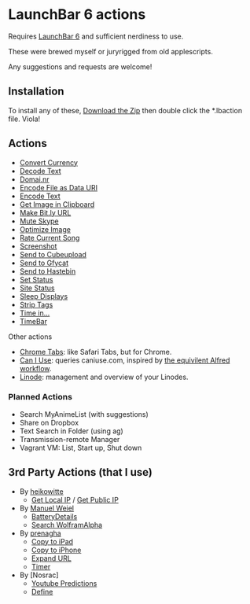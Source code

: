# LaunchBar 6 actions

Requires [LaunchBar 6](http://obdev.at/products/launchbar) and sufficient nerdiness to
use.

These were brewed myself or juryrigged from old applescripts.

Any suggestions and requests are welcome!

## Installation

To install any of these, [Download the Zip](https://github.com/hlissner/launchbar6-scripts/archive/master.zip) then double click the *.lbaction file. Viola!

## Actions

* [Convert Currency](https://github.com/hlissner/launchbar6-scripts/tree/master/actions/Convert%20Currency.lbaction)
* [Decode Text](https://github.com/hlissner/lb6-actions/tree/master/actions/Decode.lbaction)
* [Domai.nr](https://github.com/hlissner/lb6-actions/tree/master/actions/Domainr.lbaction)
* [Encode File as Data URI](https://github.com/hlissner/launchbar6-scripts/tree/master/actions/Encode%20File%20as%20Data%20URI.lbaction)
* [Encode Text](https://github.com/hlissner/lb6-actions/tree/master/actions/Encode.lbaction)
* [Get Image in Clipboard](https://github.com/hlissner/launchbar6-scripts/tree/master/actions/Get%20Image%20in%20Clipboard.lbaction)
* [Make Bit.ly URL](https://github.com/hlissner/launchbar6-scripts/tree/master/actions/Make%20Bit.ly%20URL.lbaction)
* [Mute Skype](https://github.com/hlissner/launchbar6-scripts/tree/master/actions/Mute%20Skype.lbaction)
* [Optimize Image](https://github.com/hlissner/launchbar6-scripts/tree/master/actions/Optimize%20Image.lbaction)
* [Rate Current Song](https://github.com/hlissner/launchbar6-scripts/tree/master/actions/Rate%20Current%20Song.lbaction)
* [Screenshot](https://github.com/hlissner/launchbar6-scripts/tree/master/actions/Screenshot.lbaction)
* [Send to Cubeupload](https://github.com/hlissner/launchbar6-scripts/tree/master/actions/Send%20to%20Cubeupload.lbaction)
* [Send to Gfycat](https://github.com/hlissner/launchbar6-scripts/tree/master/actions/Send%20to%20Gfycat.lbaction)
* [Send to Hastebin](https://github.com/hlissner/launchbar6-scripts/tree/master/actions/Send%20to%20Hastebin.lbaction)
* [Set Status](https://github.com/hlissner/launchbar6-scripts/tree/master/actions/Set%20Status.lbaction)
* [Site Status](https://github.com/hlissner/lb6-actions/tree/master/actions/Site%20Status.lbaction)
* [Sleep Displays](https://github.com/hlissner/launchbar6-scripts/tree/master/actions/Sleep%20Displays.lbaction)
* [Strip Tags](https://github.com/hlissner/launchbar6-scripts/tree/master/actions/Strip%20Tags.lbaction)
* [Time in...](https://github.com/hlissner/launchbar6-scripts/tree/master/actions/Time%20In.lbaction)
* [TimeBar](https://github.com/hlissner/lb6-actions/tree/master/actions/Timebar.lbaction)

Other actions
* [Chrome Tabs](https://github.com/hlissner/lb6-chrometabs): like Safari Tabs, but for
  Chrome.
* [Can I Use](https://github.com/hlissner/lb6-caniuse): queries caniuse.com, inspired by
  [the equivilent Alfred workflow](https://github.com/willfarrell/alfred-caniuse-workflow).
* [Linode](https://github.com/hlissner/lb6-linode): management and overview of your Linodes.

### Planned Actions

* Search MyAnimeList (with suggestions)
* Share on Dropbox
* Text Search in Folder (using ag)
* Transmission-remote Manager
* Vagrant VM: List, Start up, Shut down

## 3rd Party Actions (that I use)

* By [heikowitte](https://github.com/heikowitte)
    * [Get Local IP](https://github.com/heikowitte/LaunchBarActions/tree/master/get-local-ip.lbaction) / [Get Public IP](https://github.com/heikowitte/LaunchBarActions/tree/master/get-public-ip.lbaction)
* By [Manuel Weiel](http://manuel.weiel.eu/private-projects/launchbar-actions/)
    * [BatteryDetails](http://manuel.weiel.eu/wp-content/uploads/BatteryDetails.lbaction)
    * [Search WolframAlpha](http://manuel.weiel.eu/private-projects/launchbar-actions/search-wolfram-alpha/)
* By [prenagha](https://github.com/prenagha/launchbar)
    * [Copy to iPad](https://github.com/prenagha/launchbar/tree/master/Copy%20to%20iPad.lbaction)
    * [Copy to iPhone](https://github.com/prenagha/launchbar/tree/master/Copy%20to%20iPhone.lbaction)
    * [Expand URL](https://github.com/prenagha/launchbar/tree/master/Expand%20URL.lbaction)
    * [Timer](https://github.com/prenagha/launchbar/tree/master/Timer.lbaction)
* By [Nosrac]
    * [Youtube Predictions](https://github.com/Nosrac/LBYoutubePredictions)
    * [Define](https://github.com/Nosrac/LBDefine)

